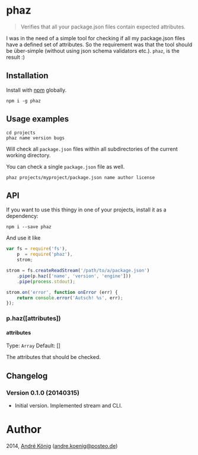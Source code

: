 # phaz

> Verifies that all your package.json files contain expected attributes.

I was in the need of a simple tool for checking if all my package.json files have a defined set of attributes. So the requirement was that the tool should be über-simple (without using json schema validators etc.). `phaz`, is the result :)

## Installation

Install with [npm](https://npmjs.org/package/phaz) globally.

    npm i -g phaz

## Usage examples

    cd projects
    phaz name version bugs

Will check all `package.json` files within all subdirectories of the current working directory.

You can check a single `package.json` file as well.

    phaz projects/myproject/package.json name author license

## API

If you want to use this thingy in one of your projects, install it as a dependency:

    npm i --save phaz

And use it like

```javascript
var fs = require('fs'),
    p  = require('phaz'),
    strom;

strom = fs.createReadStream('/path/to/a/package.json')
    .pipe(p.haz(['name', 'version', 'engine']))
    .pipe(process.stdout);

strom.on('error', function onError (err) {
    return console.error('Autsch! %s', err);
});
```

### p.haz([attributes])

#### attributes
Type: `Array`
Default: []

The attributes that should be checked.

## Changelog

### Version 0.1.0 (20140315)

- Initial version. Implemented stream and CLI.

# Author

2014, [André König](http://iam.andrekoenig.info) (andre.koenig@posteo.de)